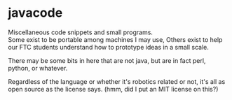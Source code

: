 # javacode
Miscellaneous code snippets and small programs.  
Some exist to be portable among machines I may use, 
Others exist to help our FTC students understand how to prototype ideas in a small scale.

There may be some bits in here that are not java, but are in fact perl, python, or whatever.  

Regardless of the language or whether it's robotics related or not, it's all as open source as the license says.
(hmm, did I put an MIT license on this?)

